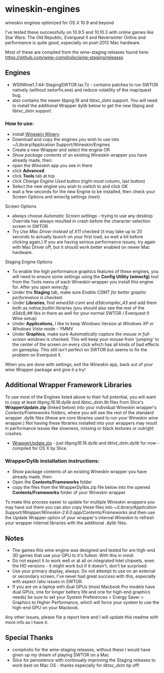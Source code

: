 # wineskin-engines
wineskin engines optimized for OS X 10.9 and beyond

I've tested these successfully on 10.9.5 and 10.10.3 with online games like Star Wars: The Old Republic, Everquest II and Neverwinter Online and performance is quite good, especially on post-2012 Mac hardware.

Most of these are compiled from the wine-staging releases found here: https://github.com/wine-compholio/wine-staging/releases

## Engines

* WS9Wine1.7.44-StagingSWTOR.tar.7z - contains patches to run SWTOR natively (without swtorfix.exe) and reduce volatility of the map/quest bug.
 * also contains the newer libpng.16 and libtxc_dxtn support.  You will need to install the additional Wrapper dylib below to get the new libpng and libtxc_dxtn support.
 
### How to use:

* install [Wineskin Winery](http://wineskin.urgesoftware.com/tiki-index.php?page=Downloads)
* Download and copy the engines you wish to use into ~/Library/Application Support/Wineskin/Engines
 * Create a new Wrapper and select the engine
 OR 
 * *Show package contents* of an existing Wineskin wrapper you have already made, then:
  * open the *Wineskin* app you see in there
  * click **Advanced**
  * click **Tools** tab at top
  * click *Change Engine Used* button (right-most column, last button)
  * Select the new engine you wish to switch to and click OK
  * wait a few seconds for the new Engine to be installed, then check your Screen Options and winecfg settings (next)
 
 Screen Options
  * always choose *Automatic Screen settings* - trying to use any desktop Override has always resulted in crash before the character selection screen in SWTOR
  * Try *Use Mac Driver instead of X11* checked (it may take up to 20 seconds to actually launch on your first load, so wait a bit before clicking again.) If you are having serious performance issues, try again with Mac Driver off, but it should work better enabled on newer Mac hardware.
  
 Staging Engine Options
 
 * To enable the high performance graphics features of these engines, you will need to ensure some settings using the **Config Utility (winecfg)** tool from the Tools menu of each Wineskin wrapper you install this engine for.  After you *open winecfg*:
  * Under the **Staging** tab, make sure *Enable CSMT for better graphic performance* is checked.
  * Under **Libraries**, find *wined3d-csmt* and *d3dcompiler_43* and add them both as *native,builtin* libraries (you should also see the rest of the *d3dx9_##* libs in there as well for your normal SWTOR / Everquest II Wine setup)
  * Under **Applications**, I like to keep Windows Version at *Windows XP* or *Windows Vista* mode - YMMV
  * Under **Graphics**, make sure *Automatically capture the mouse in full-screen windows* is checked.  This will keep your mouse from 'jumping' to the center of the screen on every click which has all kinds of bad effects on gameplay.  This still isn't perfect on SWTOR but seems to fix the problem on Everquest II.

 When you are done with settings, exit the *Wineskin* app, back out of your wine Wrapper package and give it a try!

## Additional Wrapper Framework Libraries

To use most of the Engines listed above to their full potential, you will want to copy at least *libpng.16.16.dylib* and *libtxc_dxtn.lib* files from Slice's **WrapperUpdate.zip** (linked below) into your individual Wineskin wrapper's *Contents/Frameworks* folders, where you will see the rest of the standard wrapper .dylib files (these are core libraries used to run your Wineskin wine wrapper.) Not having these libraries installed into your wrappers may result in performance issues like slowness, missing or black textures or outright crashes.

* [WrapperUpdate.zip](https://dl.dropboxusercontent.com/u/17286472/Other/WrapperUpdate-2.zip) - just *libpng16.16.dylib* and *libtxt_dxtn.dylib* for now - compiled for OS X by Slice.

### WrapperDylib installation instructions:

* Show package contents of an existing Wineskin wrapper you have already made, then:
 * Open the **Contents/Frameworks** folder
 * copy the files from the WrapperDylibs.zip file below into the opened **Contents/Frameworks** folder of your Wineskin wrapper
 
To make this process easier to update for multiple Wineskin wrappers you may have out there you can also copy these files into *~/Library/Application Support/Wrapper/Wineskin-2.6.0.app/Contents/Frameworks* and then use the Update Wrapper option of your wrapper's internal Wineskin to refresh your wrapper internal libraries with the additional .dylib files.


## Notes
 * The games this wine engine was designed and tested for are high-end 3D games that use your GPU to it's fullest. With this in mind:
  * Do not expect it to work well or at all on integrated Intel chipsets, even the HD versions - it might work but if it doesn't, don't be surprised.
  * Use your primary display, always. Do not attempt to use on an external or secondary screen, I've never had great success with this, especially with aspect ratio issues in SWTOR.
  * If you are on a laptop with dual GPUs (most Macbook Pro models have dual GPUs, one for longer battery life and one for high-end graphics needs) be sure to set your System Preferences > Energy Saver > Graphics to Higher Performance, which will force your system to use the high-end GPU on your Macbook.

Any other issues, please file a report here and I will update this readme with more info as I have it.


## Special Thanks
* compholio for the wine-staging releases, without these I would have given up my dream of playing SWTOR on a Mac
* Slice for persistence with continually improving the Staging releases to work best on Mac OS - thanks especially for *libtxc_dxtn* tip off!


